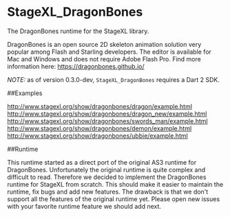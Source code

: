 StageXL_DragonBones
===================

The DragonBones runtime for the StageXL library.

DragonBones is an open source 2D skeleton animation solution very popular among Flash and Starling developers. 
The editor is available for Mac and Windows and does not require Adobe Flash Pro.
Find more information here: <https://dragonbones.github.io/>

*NOTE:* as of version 0.3.0-dev, `StageXL_DragonBones` requires a Dart 2 SDK. 

##Examples

http://www.stagexl.org/show/dragonbones/dragon/example.html
http://www.stagexl.org/show/dragonbones/dragon_new/example.html
http://www.stagexl.org/show/dragonbones/swords_man/example.html
http://www.stagexl.org/show/dragonbones/demon/example.html
http://www.stagexl.org/show/dragonbones/ubbie/example.html

##Runtime

This runtime started as a direct port of the original AS3 runtime for DragonBones.
Unfortunately the original runtime is quite complex and difficult to read. 
Therefore we decided to implement the DragonBones runtime for StageXL from scratch.
This should make it easier to maintain the runtime, fix bugs and add new features.
The drawback is that we don't support all the features of the original runtime yet.
Please open new issues with your favorite runtime feature we should add next.
